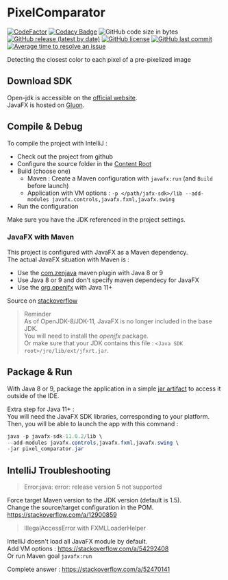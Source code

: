 # PixelComparator
[![CodeFactor](https://www.codefactor.io/repository/github/iron-wolf/pixelcomparator/badge)](https://www.codefactor.io/repository/github/iron-wolf/pixelcomparator)
[![Codacy Badge](https://app.codacy.com/project/badge/Grade/e95d36fa348e47f09d56031b6379ce2c)](https://www.codacy.com/manual/Iron-Wolf/PixelComparator?utm_source=github.com&amp;utm_medium=referral&amp;utm_content=Iron-Wolf/PixelComparator&amp;utm_campaign=Badge_Grade)
![GitHub code size in bytes](https://img.shields.io/github/languages/code-size/Iron-Wolf/PixelComparator)
[![GitHub release (latest by date)](https://img.shields.io/github/v/release/Iron-Wolf/PixelComparator)](https://github.com/Iron-Wolf/PixelComparator/releases)
[![GitHub license](https://img.shields.io/github/license/Iron-Wolf/PixelComparator)](https://unlicense.org/)
[![GitHub last commit](https://img.shields.io/github/last-commit/Iron-Wolf/PixelComparator)](https://github.com/Iron-Wolf/PixelComparator/commits)
[![Average time to resolve an issue](http://isitmaintained.com/badge/resolution/Iron-Wolf/PixelComparator.svg)](http://isitmaintained.com/project/Iron-Wolf/PixelComparator "Average time to resolve an issue")  

Detecting the closest color to each pixel of a pre-pixelized image

## Download SDK
Open-jdk is accessible on the [official website](https://jdk.java.net/).  
JavaFX is hosted on [Gluon](https://gluonhq.com/products/javafx/).  

## Compile & Debug
To compile the project with IntelliJ :
- Check out the project from github
- Configure the source folder in the [Content Root](https://www.jetbrains.com/help/idea/content-roots.html)
- Build (choose one)
  - Maven : Create a Maven configuration with `javafx:run` (and `Build` before launch)
  - Application with VM options : `-p </path/jafx-sdk>/lib --add-modules javafx.controls,javafx.fxml,javafx.swing`
- Run the configuration

Make sure you have the JDK referenced in the project settings.  

### JavaFX with Maven
This project is configured with JavaFX as a Maven dependency.  
The actual JavaFX situation with Maven is :
- Use the [com.zenjava](https://github.com/openjfx/javafx-maven-plugin) maven plugin with Java 8 or 9
- Use Java 8 or 9 and don't specify maven dependecy for JavaFX
- Use the [org.openjfx](https://github.com/openjfx/javafx-maven-plugin) with Java 11+  

Source on [stackoverflow](https://stackoverflow.com/a/15283999)  

> Reminder  
As of OpenJDK-8/JDK-11, JavaFX is no longer included in the base JDK.  
You will need to install the *openjfx* package.  
Or make sure that your JDK contains this file : `<Java SDK root>/jre/lib/ext/jfxrt.jar`.  


## Package & Run
With Java 8 or 9, package the application in a simple 
[jar artifact](https://www.jetbrains.com/help/idea/creating-and-running-your-first-java-application.html#package) 
to access it outside of the IDE.  

Extra step for Java 11+ :  
You will need the JavaFX SDK libraries, corresponding to your platform.  
Then, you will be able to launch the app with this command : 
```java
java -p javafx-sdk-11.0.2/lib \
--add-modules javafx.controls,javafx.fxml,javafx.swing \
-jar pixel_comparator.jar
```

## IntelliJ Troubleshooting

> Error:java: error: release version 5 not supported  

Force target Maven version to the JDK version (default is 1.5).  
Change the source/target configuration in the POM.  
https://stackoverflow.com/a/12900859  

> IllegalAccessError with FXMLLoaderHelper  

IntelliJ doesn't load all JavaFX module by default.  
Add VM options : https://stackoverflow.com/a/54292408  
Or run Maven goal `javafx:run`  

Complete answer : https://stackoverflow.com/a/52470141

